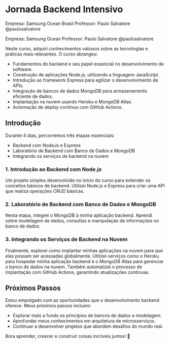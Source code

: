 # Jornada Backend Intensivo

Empresa: Samsung Ocean Brasil
Professor: Paulo Salvatore @paulosalvatore

Empresa: Samsung Ocean
Professor: Paulo Salvatore @paulosalvatore

Neste curso, adquiri conhecimentos valiosos sobre as tecnologias e práticas mais relevantes. O curso abrangeu:

- Fundamentos do backend e seu papel essencial no desenvolvimento de software.
- Construção de aplicações Node.js, utilizando a linguagem JavaScript.
- Introdução ao framework Express para agilizar o desenvolvimento de APIs.
- Integração de bancos de dados MongoDB para armazenamento eficiente de dados.
- Implantação na nuvem usando Heroku e MongoDB Atlas.
- Automação de deploy contínuo com GitHub Actions.

## Introdução

Durante 4 dias, percorremos três etapas essenciais:

- Backend com NodeJs e Express
- Laboratório de Backend com Banco de Dados e MongoDB
- Integrando os serviços de backend na nuvem

### 1. Introdução ao Backend com Node.js

Um projeto simples desenvolvido no início do curso para entender os conceitos básicos de backend. Utilizei Node.js e Express para criar uma API que realiza operações CRUD básicas.

### 2. Laboratório de Backend com Banco de Dados e MongoDB

Nesta etapa, integrei o MongoDB à minha aplicação backend. Aprendi sobre modelagem de dados, consultas e manipulação de informações no banco de dados.

### 3. Integrando os Serviços de Backend na Nuvem

Finalmente, explorei como implantar minhas aplicações na nuvem para que elas possam ser acessadas globalmente. Utilizei serviços como o Heroku para hospedar minha aplicação backend e o MongoDB Atlas para gerenciar o banco de dados na nuvem. Também automatizei o processo de implantação com GitHub Actions, garantindo atualizações contínuas.

## Próximos Passos

Estou empolgado com as oportunidades que o desenvolvimento backend oferece. Meus próximos passos incluem:

- Explorar mais a fundo os princípios de bancos de dados e modelagem.
- Aprofundar meus conhecimentos em arquitetura de microsserviços.
- Continuar a desenvolver projetos que abordem desafios do mundo real.

Bora aprender, crescer e construir coisas incríveis juntos! 🚀
